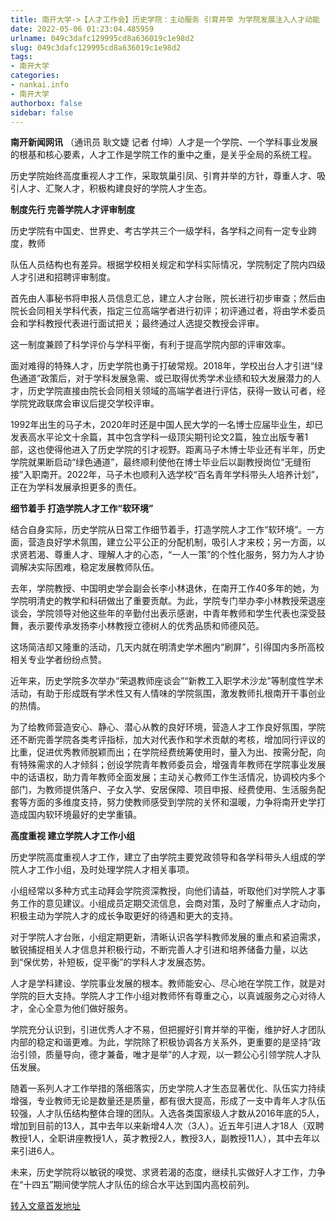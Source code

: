 ```yaml
---
title: 南开大学->【人才工作会】历史学院：主动服务 引育并举 为学院发展注入人才动能 | nankai.info
date: 2022-05-06 01:23:04.485959
urlname: 049c3dafc129995cd8a636019c1e98d2
slug: 049c3dafc129995cd8a636019c1e98d2
tags: 
- 南开大学
categories:
- nankai.info
- 南开大学
authorbox: false
sidebar: false
---
```

**南开新闻网讯** （通讯员 耿文婕 记者 付坤）人才是一个学院、一个学科事业发展的根基和核心要素，人才工作是学院工作的重中之重，是关乎全局的系统工程。

历史学院始终高度重视人才工作，采取筑巢引凤、引育并举的方针，尊重人才、吸引人才、汇聚人才，积极构建良好的学院人才生态。

**制度先行 完善学院人才评审制度**

历史学院有中国史、世界史、考古学共三个一级学科，各学科之间有一定专业跨度，教师
<!--more-->
队伍人员结构也有差异。根据学校相关规定和学科实际情况，学院制定了院内四级人才引进和招聘评审制度。

首先由人事秘书将申报人员信息汇总，建立人才台账，院长进行初步审查；然后由院长会同相关学科代表，指定三位高端学者进行初评；初评通过者，将由学术委员会和学科教授代表进行面试把关；最终通过人选提交教授会评审。

这一制度兼顾了科学评价与学科平衡，有利于提高学院内部的评审效率。

面对难得的特殊人才，历史学院也勇于打破常规。2018年，学校出台人才引进“绿色通道”政策后，对于学科发展急需、或已取得优秀学术业绩和较大发展潜力的人才，历史学院直接由院长会同相关领域的高端学者进行评估，获得一致认可者，经学院党政联席会审议后提交学校评审。

1992年出生的马子木，2020年时还是中国人民大学的一名博士应届毕业生，却已发表高水平论文十余篇，其中包含学科一级顶尖期刊论文2篇，独立出版专著1部，这也使得他进入了历史学院的引才视野。距离马子木博士毕业还有半年，历史学院就果断启动“绿色通道”，最终顺利使他在博士毕业后以副教授岗位“无缝衔接”入职南开。2022年，马子木也顺利入选学校“百名青年学科带头人培养计划”，正在为学科发展承担更多的责任。

**细节着手 打造学院人才工作“软环境”**

结合自身实际，历史学院从日常工作细节着手，打造学院人才工作“软环境”。一方面，营造良好学术氛围，建立公平公正的分配机制，吸引人才来校；另一方面，以求贤若渴、尊重人才、理解人才的心态，“一人一策”的个性化服务，努力为人才协调解决实际困难，稳定发展教师队伍。

去年，学院教授、中国明史学会副会长李小林退休，在南开工作40多年的她，为学院明清史的教学和科研做出了重要贡献。为此，学院专门举办李小林教授荣退座谈会，学院领导对他这些年的辛勤付出表示感谢，中青年教师和学生代表也深受鼓舞，表示要传承发扬李小林教授立德树人的优秀品质和师德风范。

这场简洁却又隆重的活动，几天内就在明清史学术圈内“刷屏”，引得国内多所高校相关专业学者纷纷点赞。

近年来，历史学院多次举办“荣退教师座谈会”“新教工入职学术沙龙”等制度性学术活动，有助于形成既有学术性又有人情味的学院氛围，激发教师扎根南开干事创业的热情。

为了给教师营造安心、静心、潜心从教的良好环境，营造人才工作良好氛围，学院还不断完善学院各类考评指标，加大对代表作和学术贡献的考核，增加同行评议的比重，促进优秀教师脱颖而出；在学院经费统筹使用时，量入为出、按需分配，向有特殊需求的人才倾斜；创设学院青年教师委员会，增强青年教师在学院事业发展中的话语权，助力青年教师全面发展；主动关心教师工作生活情况，协调校内多个部门，为教师提供落户、子女入学、安居保障、项目申报、经费使用、生活服务配套等方面的多维度支持，努力使教师感受到学院的关怀和温暖，力争将南开史学打造成国内软环境最好的史学重镇。

**高度重视 建立学院人才工作小组**

历史学院高度重视人才工作，建立了由学院主要党政领导和各学科带头人组成的学院人才工作小组，及时处理学院人才相关事项。

小组经常以多种方式主动拜会学院资深教授，向他们请益，听取他们对学院人才事务工作的意见建议。小组成员定期交流信息，会商对策，及时了解重点人才动向，积极主动为学院人才的成长争取更好的待遇和更大的支持。

对于学院人才台账，小组定期更新，清晰认识各学科教师发展的重点和紧迫需求，敏锐捕捉相关人才信息并积极行动，不断完善人才引进和培养储备力量，以达到“保优势，补短板，促平衡”的学科人才发展态势。

人才是学科建设、学院事业发展的根本。教师能安心、尽心地在学院工作，就是对学院的巨大支持。学院人才工作小组对教师怀有尊重之心，以真诚服务之心对待人才，全心全意为他们做好服务。

学院充分认识到，引进优秀人才不易，但把握好引育并举的平衡，维护好人才团队内部的稳定和谐更难。为此，学院除了积极协调各方关系外，更重要的是坚持“政治引领，质量导向，德才兼备，唯才是举”的人才观，以一颗公心引领学院人才队伍发展。

随着一系列人才工作举措的落细落实，历史学院人才生态显著优化、队伍实力持续增强，专业教师无论是数量还是质量，都有很大提高，形成了一支中青年人才队伍较强，人才队伍结构整体合理的团队。入选各类国家级人才数从2016年底的5人，增加到目前的13人，其中去年以来新增4人次（3人）。近五年引进人才18人（双聘教授1人，全职讲座教授1人，英才教授2人，教授3人，副教授11人），其中去年以来引进6人。

未来，历史学院将以敏锐的嗅觉、求贤若渴的态度，继续扎实做好人才工作，力争在“十四五”期间使学院人才队伍的综合水平达到国内高校前列。



[转入文章首发地址](http://news.nankai.edu.cn/ywsd/system/2022/05/03/030051146.shtml)